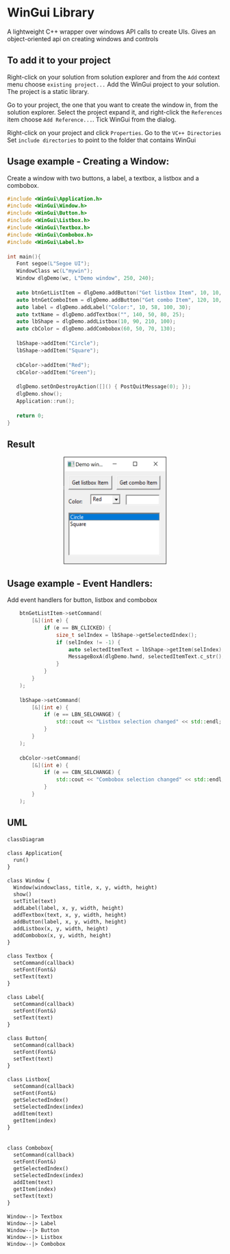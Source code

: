 # WinGui Library
 
 A lightweight C++ wrapper over windows API calls to create UIs.
 Gives an object-oriented api on creating windows and controls
 
## To add it to your project
Right-click on your solution from solution explorer and from the `Add` context menu choose `existing project...`
Add the WinGui project to your solution. The project is a static library.

Go to your project, the one that you want to create the window in, from the solution explorer.
Select the project expand it, and right-click the `References` item
choose `Add Reference...`. Tick WinGui from the dialog.

Right-click on your project and click `Properties`. Go to the `VC++ Directories`
Set `include directories` to point to the folder that contains WinGui

## Usage example - Creating a Window:
Create a window with two buttons, a label, a textbox, a listbox and a combobox.
 ```cpp
#include <WinGui\Application.h>
#include <WinGui\Window.h>
#include <WinGui\Button.h>
#include <WinGui\Listbox.h>
#include <WinGui\Textbox.h>
#include <WinGui\Combobox.h>
#include <WinGui\Label.h>

int main(){
    Font segoe(L"Segoe UI");
    WindowClass wc(L"mywin");
    Window dlgDemo(wc, L"Demo window", 250, 240);

    auto btnGetListItem = dlgDemo.addButton("Get listbox Item", 10, 10, 100, 30);
    auto btnGetComboItem = dlgDemo.addButton("Get combo Item", 120, 10, 100, 30);
    auto label = dlgDemo.addLabel("Color:", 10, 58, 100, 30);
    auto txtName = dlgDemo.addTextbox("", 140, 50, 80, 25);
    auto lbShape = dlgDemo.addListbox(10, 90, 210, 100);
    auto cbColor = dlgDemo.addCombobox(60, 50, 70, 130);

    lbShape->addItem("Circle");
    lbShape->addItem("Square");

    cbColor->addItem("Red");
    cbColor->addItem("Green");
      
    dlgDemo.setOnDestroyAction([]() { PostQuitMessage(0); });
    dlgDemo.show();
    Application::run();
	
	return 0;
}
```

## Result 

<p align="center">
<img src="https://github.com/lefterise/WindowsGUICpp/blob/main/doc/screenshot1.png?raw=true" width="240" height="250"></img>
</p>

## Usage example - Event Handlers:
Add event handlers for button, listbox and combobox

```cpp
    btnGetListItem->setCommand(
        [&](int e) {
            if (e == BN_CLICKED) {
                size_t selIndex = lbShape->getSelectedIndex();
                if (selIndex != -1) {
                    auto selectedItemText = lbShape->getItem(selIndex);
                    MessageBoxA(dlgDemo.hwnd, selectedItemText.c_str(), "Information", MB_OK);
                }
            }
        }
    );
    
    lbShape->setCommand(
        [&](int e) {
            if (e == LBN_SELCHANGE) {
                std::cout << "Listbox selection changed" << std::endl;
            }
        }
    );

    cbColor->setCommand(
        [&](int e) {
            if (e == CBN_SELCHANGE) {
                std::cout << "Combobox selection changed" << std::endl;
            }
        }
    );
```

## UML

```mermaid 
classDiagram

class Application{
  run()
}

class Window {
  Window(windowclass, title, x, y, width, height)
  show()
  setTitle(text)
  addLabel(label, x, y, width, height)
  addTextbox(text, x, y, width, height)
  addButton(label, x, y, width, height)
  addListbox(x, y, width, height)
  addCombobox(x, y, width, height)
}

class Textbox {
  setCommand(callback)
  setFont(Font&)
  setText(text)
}

class Label{
  setCommand(callback)
  setFont(Font&)
  setText(text)
}

class Button{
  setCommand(callback)
  setFont(Font&)
  setText(text)
}

class Listbox{
  setCommand(callback)
  setFont(Font&)
  getSelectedIndex()
  setSelectedIndex(index)
  addItem(text)
  getItem(index)
}


class Combobox{
  setCommand(callback)
  setFont(Font&)
  getSelectedIndex()
  setSelectedIndex(index)
  addItem(text)
  getItem(index)
  setText(text)
}

Window--|> Textbox
Window--|> Label
Window--|> Button
Window--|> Listbox
Window--|> Combobox
```
